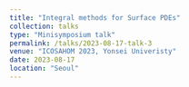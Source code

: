 ```yaml
---
title: "Integral methods for Surface PDEs"
collection: talks
type: "Minisymposium talk"
permalink: /talks/2023-08-17-talk-3
venue: "ICOSAHOM 2023, Yonsei Univeristy"
date: 2023-08-17
location: "Seoul"
---
```


